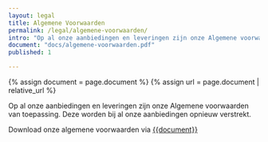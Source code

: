 ```yaml
---
layout: legal
title: Algemene Voorwaarden
permalink: /legal/algemene-voorwaarden/
intro: "Op al onze aanbiedingen en leveringen zijn onze Algemene voorwaarden van toepassing."
document: "docs/algemene-voorwaarden.pdf"
published: 1

---
```


{% assign document = page.document %}
{% assign url = page.document | relative_url %}

Op al onze aanbiedingen en leveringen zijn onze Algemene voorwaarden van toepassing.
Deze worden bij al onze aanbiedingen opnieuw verstrekt.

Download onze algemene voorwaarden via [{{document}}]({{url}})

